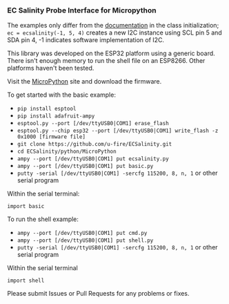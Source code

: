### EC Salinity Probe Interface for Micropython

The examples only differ from the [documentation](http://ufire.co/ECSalinity/) in the class initialization; `ec = ecsalinity(-1, 5, 4)` creates a new I2C instance using SCL pin 5 and SDA pin 4, -1 indicates software implementation of I2C.

This library was developed on the ESP32 platform using a generic board. There isn't enough memory to run the shell file on an ESP8266. Other platforms haven't been tested.

Visit the [MicroPython](http://micropython.org/download) site and download the firmware.

To get started with the basic example:
- `pip install esptool`
- `pip install adafruit-ampy`
- `esptool.py --port [/dev/ttyUSB0|COM1] erase_flash`
- `esptool.py --chip esp32 --port [/dev/ttyUSB0|COM1] write_flash -z 0x1000 [firmware file]`
- `git clone https://github.com/u-fire/ECSalinity.git`
- `cd ECSalinity/python/MicroPython`
- `ampy --port [/dev/ttyUSB0|COM1] put ecsalinity.py`
- `ampy --port [/dev/ttyUSB0|COM1] put basic.py`
- `putty -serial [/dev/ttyUSB0|COM1] -sercfg 115200, 8, n, 1` or other serial program

Within the serial terminal:

`import basic`

To run the shell example:
- `ampy --port [/dev/ttyUSB0|COM1] put cmd.py`
- `ampy --port [/dev/ttyUSB0|COM1] put shell.py`
- `putty -serial [/dev/ttyUSB0|COM1] -sercfg 115200, 8, n, 1` or other serial program

Within the serial terminal

`import shell`

Please submit Issues or Pull Requests for any problems or fixes.

